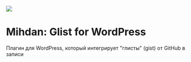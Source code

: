 ![](https://repository-images.githubusercontent.com/309784456/ef73d800-1e22-11eb-86bb-5af311d61f21)

# Mihdan: Glist for WordPress
Плагин для WordPress, который интегрирует "глисты" (gist) от GitHub в записи
